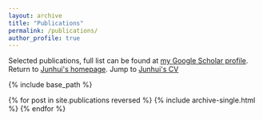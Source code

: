 ```yaml
---
layout: archive
title: "Publications"
permalink: /publications/
author_profile: true
---
```


<!--{% if author.googlescholar %}
  <p>You can also find my articles on <u><a href="https://scholar.google.com/citations?user=c5EdqCYAAAAJ&hl=en">my Google Scholar profile</a>.</u></p>
{% endif %}
-->
<p>Selected publications, full list can be found at <a href="https://scholar.google.com/citations?user=c5EdqCYAAAAJ&hl=en">my Google Scholar profile</a>. Return to <a href="https://jhpanda.github.io">Junhui's homepage</a>. Jump to <a href="https://jhpanda.github.io/cv">Junhui's CV</a></p>

{% include base_path %}

{% for post in site.publications reversed %}
  {% include archive-single.html %}
{% endfor %}
